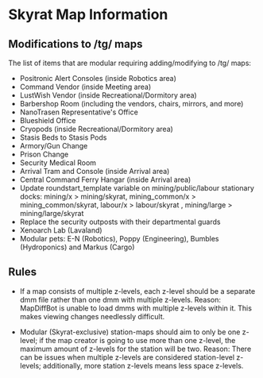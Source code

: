# Skyrat Map Information

## Modifications to /tg/ maps

The list of items that are modular requiring adding/modifying to /tg/ maps:

- Positronic Alert Consoles (inside Robotics area)
- Command Vendor (inside Meeting area)
- LustWish Vendor (inside Recreational/Dormitory area)
- Barbershop Room (including the vendors, chairs, mirrors, and more)
- NanoTrasen Representative's Office
- Blueshield Office
- Cryopods (inside Recreational/Dormitory area)
- Stasis Beds to Stasis Pods
- Armory/Gun Change
- Prison Change
- Security Medical Room
- Arrival Tram and Console (inside Arrival area)
- Central Command Ferry Hangar (inside Arrival area)
- Update roundstart_template variable on mining/public/labour stationary docks: mining/x > mining/skyrat, mining_common/x > mining_common/skyrat, labour/x > labour/skyrat , mining/large > mining/large/skyrat
- Replace the security outposts with their departmental guards
- Xenoarch Lab (Lavaland)
- Modular pets: E-N (Robotics), Poppy (Engineering), Bumbles (Hydroponics) and Markus (Cargo)

## Rules

- If a map consists of multiple z-levels, each z-level should be a separate dmm file rather than one dmm with multiple z-levels.
Reason: MapDiffBot is unable to load dmms with multiple z-levels within it. This makes viewing changes needlessly difficult.

- Modular (Skyrat-exclusive) station-maps should aim to only be one z-level; if the map creator is going to use more than one z-level, the maximum amount of z-levels for the station will be two.
Reason: There can be issues when multiple z-levels are considered station-level z-levels; additionally, more station z-levels means less space z-levels.

